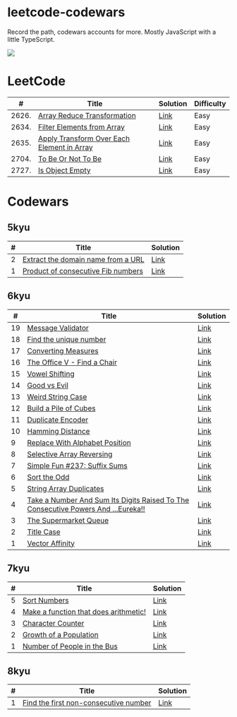 # leetcode-codewars

Record the path, codewars accounts for more.
Mostly JavaScript with a little TypeScript.

![](https://www.codewars.com/users/Celine10/badges/large)

# LeetCode

| #     | Title | Solution | Difficulty |
| ----- | ----- | -------- | ---------- |
| 2626. | [Array Reduce Transformation](https://leetcode.com/problems/array-reduce-transformation/?envType=study-plan-v2&envId=30-days-of-javascript)                                           | [Link](./leetcode/2626.array-reduce-transformation.md)                | Easy       |
| 2634. | [Filter Elements from Array](https://leetcode.com/problems/filter-elements-from-array/submissions/1537775097/?envType=study-plan-v2&envId=30-days-of-javascript)                      | [Link](./leetcode/2634.filter-elements-from-array.md)                 | Easy       |
| 2635. | [Apply Transform Over Each Element in Array](https://leetcode.com/problems/apply-transform-over-each-element-in-array/description/?envType=study-plan-v2&envId=30-days-of-javascript) | [Link](./leetcode/2635.apply-transform-over-each-element-in-array.md) | Easy       |
| 2704. | [To Be Or Not To Be](https://leetcode.com/problems/to-be-or-not-to-be/description/?envType=study-plan-v2&envId=30-days-of-javascript) | [Link](./leetcode/2704.to-be-or-not-to-be.md) | Easy       |
| 2727. | [Is Object Empty](https://leetcode.com/problems/is-object-empty/?envType=study-plan-v2&envId=30-days-of-javascript) | [Link](./leetcode/2727.is-object-empty.md) | Easy       |

# Codewars

## 5kyu

| # | Title | Solution |
| - | ----- | -------- |
| 2 | [Extract the domain name from a URL](https://www.codewars.com/kata/514a024011ea4fb54200004b/javascript) | [Link](./codewars/5kyu/extract-the-domain-name-from-a-url.md) |
| 1 | [Product of consecutive Fib numbers](https://www.codewars.com/kata/5541f58a944b85ce6d00006a/javascript) | [Link](./codewars/5kyu/product-of-consecutive-fib-numbers.md) |

## 6kyu

| # | Title | Solution |
| - | ----- | -------- |
| 19 | [Message Validator](https://www.codewars.com/kata/5fc7d2d2682ff3000e1a3fbc/javascript)                                                                 | [Link](./codewars/6kyu/message-validator.md)                                                            |
| 18 | [Find the unique number](https://www.codewars.com/kata/585d7d5adb20cf33cb000235/javascript)                                                            | [Link](./codewars/6kyu/find-the-unique-number.md)                                                       |
| 17 | [Converting Measures](https://www.codewars.com/kata/5acfab8d23c81836c90000eb/javascript)                                                               | [Link](./codewars/6kyu/converting-measures.md)                                                          |
| 16 | [The Office V - Find a Chair](https://www.codewars.com/kata/57f6051c3ff02f3b7300008b/javascript)                                                       | [Link](./codewars/6kyu/the-office-v-find-a-chair.md)                                                    |
| 15 | [Vowel Shifting](https://www.codewars.com/kata/577e277c9fb2a5511c00001d/javascript)                                                                    | [Link](./codewars/6kyu/vowel-shifting.md)                                                               |
| 14 | [Good vs Evil](https://www.codewars.com/kata/52761ee4cffbc69732000738/javascript)                                                                      | [Link](./codewars/6kyu/good-vs-evil.md)                                                                 |
| 13 | [Weird String Case](https://www.codewars.com/kata/52b757663a95b11b3d00062d/javascript)                                                                 | [Link](./codewars/6kyu/weird-string-case.md)                                                            |
| 12 | [Build a Pile of Cubes](https://www.codewars.com/kata/5592e3bd57b64d00f3000047/javascript)                                                             | [Link](./codewars/6kyu/build-a-pile-of-cubes.md)                                                        |
| 11 | [Duplicate Encoder](https://www.codewars.com/kata/54b42f9314d9229fd6000d9c/javascript)                                                                 | [Link](./codewars/6kyu/duplicate-encoder.md)                                                            |
| 10 | [Hamming Distance](https://www.codewars.com/kata/5410c0e6a0e736cf5b000e69/javascript)                                                                  | [Link](./codewars/6kyu/hamming-distance.md)                                                             |
| 9  | [Replace With Alphabet Position](https://www.codewars.com/kata/546f922b54af40e1e90001da/javascript)                                                    | [Link](./codewars/6kyu/replace-with-alphabet-position.md)                                               |
| 8  | [Selective Array Reversing](https://www.codewars.com/kata/58f6000bc0ec6451960000fd/javascript)                                                         | [Link](./codewars/6kyu/selective-array-reversing.md)                                                    |
| 7  | [Simple Fun #237: Suffix Sums](https://www.codewars.com/kata/590938089ff3d186cb00004c/javascript)                                                      | [Link](./codewars/6kyu/simple-fun-237-suffix-sums.md)                                                   |
| 6  | [Sort the Odd](https://www.codewars.com/kata/578aa45ee9fd15ff4600090d/javascript)                                                                      | [Link](./codewars/6kyu/sort-the-odd.md)                                                                 |
| 5  | [String Array Duplicates](https://www.codewars.com/kata/59f08f89a5e129c543000069/javascript)                                                           | [Link](./codewars/6kyu/string-array-duplicates.md)                                                      |
| 4  | [Take a Number And Sum Its Digits Raised To The Consecutive Powers And ...Eureka!!](https://www.codewars.com/kata/5626b561280a42ecc50000d1/javascript) | [Link](./codewars/6kyu/take-a-number-and-sum-its-digits-raised-to-the-consecutive-powers-and-eureka.md) |
| 3  | [The Supermarket Queue](https://www.codewars.com/kata/57b06f90e298a7b53d000a86/javascript)                                                             | [Link](./codewars/6kyu/the-supermarket-queue.md)                                                        |
| 2  | [Title Case](https://www.codewars.com/kata/5202ef17a402dd033c000009/javascript)                                                                        | [Link](./codewars/6kyu/title-case.md)                                                                   |
| 1  | [Vector Affinity](https://www.codewars.com/kata/5498505a43e0fd83620010a9/javascript)                                                                   | [Link](./codewars/6kyu/vector-affinity.md)                                                              |

## 7kyu

| # | Title | Solution |
| - | ----- | -------- |
| 5 | [Sort Numbers](https://www.codewars.com/kata/5174a4c0f2769dd8b1000003/train/javascript)                    | [Link](./codewars/7kyu/sort-numbers.md)                         |
| 4 | [Make a function that does arithmetic!](https://www.codewars.com/kata/583f158ea20cfcbeb400000a/javascript) | [Link](./codewars/7kyu/make-a-function-that-does-arithmetic.md) |
| 3 | [Character Counter](https://www.codewars.com/kata/56786a687e9a88d1cf00005d/javascript)                     | [Link](./codewars/7kyu/character-counter.md)                    |
| 2 | [Growth of a Population](https://www.codewars.com/kata/563b662a59afc2b5120000c6/javascript)                | [Link](./codewars/7kyu/growth-of-a-population.md)               |
| 1 | [Number of People in the Bus](https://www.codewars.com/kata/5648b12ce68d9daa6b000099/javascript)           | [Link](./codewars/7kyu/number-of-people-in-the-bus.md)          |

## 8kyu

| # | Title | Solution |
| - | ----- | -------- |
| 1 | [Find the first non-consecutive number](https://www.codewars.com/kata/58f8a3a27a5c28d92e000144/javascript) | [Link](./codewars/8kyu/find-the-first-non-consecutive-number.md) |
